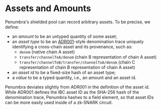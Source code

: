 # Assets and Amounts

Penumbra's shielded pool can record arbitrary assets.  To be precise, we define:

- an *amount* to be an untyped quantity of some asset;
- an *asset type* to be an [ADR001]-style denomination trace uniquely identifying a cross-chain asset and its provenance, such as:
  - `denom` (native chain A asset)
  - `transfer/channelToA/denom` (chain B representation of chain A asset)
  - `transfer/channelToB/transfer/channelToA/denom` (chain C representation of chain B representation of chain A asset)
- an *asset id* to be a fixed-size hash of an asset type;
- a *value* to be a typed quantity, i.e., an amount and an asset id.

Penumbra deviates slightly from ADR001 in the definition of the asset id. While
ADR001 defines the IBC asset ID as the SHA-256 hash of the denomination trace,
Penumbra hashes to a field element, so that asset IDs can be more easily used
inside of a zk-SNARK circuit.

[ADR001]: https://github.com/cosmos/ibc-go/blob/main/docs/architecture/adr-001-coin-source-tracing.md
